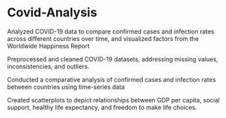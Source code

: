 # Covid-Analysis
Analyzed COVID-19 data to compare confirmed cases and infection rates across different countries over time, and visualized factors from the Worldwide Happiness Report

Preprocessed and cleaned COVID-19 datasets, addressing missing values, inconsistencies, and outliers.

Conducted a comparative analysis of confirmed cases and infection rates between countries using time-series data

Created scatterplots to depict relationships between GDP per capita, social support, healthy life expectancy, and freedom to make life choices.
